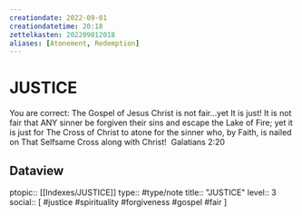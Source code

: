 ```yaml
---
creationdate: 2022-09-01
creationdatetime: 20:18
zettelkasten: 202209012018
aliases: [Atonement, Redemption]
---
```

# JUSTICE 
You are correct: The Gospel of Jesus Christ is not fair…yet It is just! It is not fair that ANY sinner be forgiven their sins and escape the Lake of Fire; yet it is just for The Cross of Christ to atone for the sinner who, by Faith, is nailed on That Selfsame Cross along with Christ! 
Galatians 2:20


## Dataview
ptopic:: [[Indexes/JUSTICE]]
type:: #type/note
title:: "JUSTICE"
level:: 3
social:: [ #justice #spirituality #forgiveness #gospel #fair ]